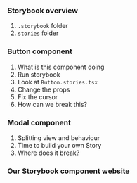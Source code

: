 ### Storybook overview
1. `.storybook` folder
2. `stories` folder


### Button component
1. What is this component doing
2. Run storybook 
3. Look at `Button.stories.tsx`
4. Change the props
5. Fix the cursor
6. How can we break this?

### Modal component
1. Splitting view and behaviour
2. Time to build your own Story
3. Where does it break? 

### Our Storybook component website
